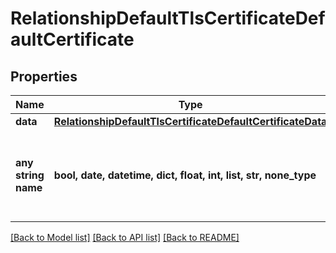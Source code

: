# RelationshipDefaultTlsCertificateDefaultCertificate


## Properties
Name | Type | Description | Notes
------------ | ------------- | ------------- | -------------
**data** | [**RelationshipDefaultTlsCertificateDefaultCertificateData**](RelationshipDefaultTlsCertificateDefaultCertificateData.md) |  | [optional] 
**any string name** | **bool, date, datetime, dict, float, int, list, str, none_type** | any string name can be used but the value must be the correct type | [optional]

[[Back to Model list]](../README.md#documentation-for-models) [[Back to API list]](../README.md#documentation-for-api-endpoints) [[Back to README]](../README.md)


